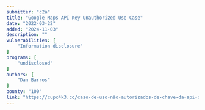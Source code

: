 ```yaml
---
submitter: "c2a"
title: "Google Maps API Key Unauthorized Use Case"
date: "2022-03-22"
added: "2024-11-03"
description: ""
vulnerabilities: [
    "Information disclosure"
]
programs: [
    "undisclosed"
]
authors: [
    "Dan Barros"
]
bounty: "100"
link: "https://cupc4k3.co/caso-de-uso-não-autorizados-de-chave-da-api-do-google-maps-89498752cf7d"
---
```




